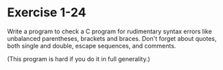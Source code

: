 # Exercise 1-24

Write a program to check a C program for rudimentary syntax errors like unbalanced parentheses, brackets and braces.
Don't forget about quotes, both single and double, escape sequences, and comments.

(This program is hard if you do it in full generality.)
